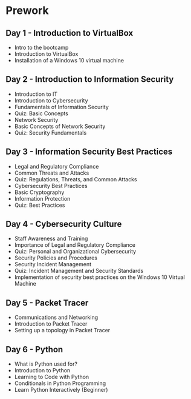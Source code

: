 # Prework

## Day 1 - Introduction to VirtualBox

- Intro to the bootcamp
- Introduction to VirtualBox
- Installation of a Windows 10 virtual machine

## Day 2 - Introduction to Information Security

- Introduction to IT
- Introduction to Cybersecurity
- Fundamentals of Information Security
- Quiz: Basic Concepts
- Network Security
- Basic Concepts of Network Security
- Quiz: Security Fundamentals

## Day 3 - Information Security Best Practices

- Legal and Regulatory Compliance
- Common Threats and Attacks
- Quiz: Regulations, Threats, and Common Attacks
- Cybersecurity Best Practices
- Basic Cryptography
- Information Protection
- Quiz: Best Practices

## Day 4 - Cybersecurity Culture

- Staff Awareness and Training
- Importance of Legal and Regulatory Compliance
- Quiz: Personal and Organizational Cybersecurity
- Security Policies and Procedures
- Security Incident Management
- Quiz: Incident Management and Security Standards
- Implementation of security best practices on the Windows 10 Virtual Machine

## Day 5 - Packet Tracer

- Communications and Networking
- Introduction to Packet Tracer
- Setting up a topology in Packet Tracer

## Day 6 - Python

- What is Python used for?
- Introduction to Python
- Learning to Code with Python
- Conditionals in Python Programming
- Learn Python Interactively (Beginner)
